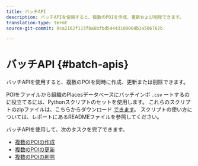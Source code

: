 ```yaml
---
title: バッチAPI
description: バッチAPIを使用すると、複数のPOIを作成、更新および削除できます。
translation-type: tm+mt
source-git-commit: 0ca2162f113fba6bfbd54443109068b1a506762b

---
```



# バッチAPI {#batch-apis}

バッチAPIを使用すると、複数のPOIを同時に作成、更新または削除できます。

POIをファイルから組織のPlacesデータベースにバッチインポ `.csv` ートするのに役立てるには、Pythonスクリプトのセットを使用します。 これらのスクリプトのzipファイルは、こちらからダウンロード [できます](https://github.com/adobe/places-scripts)。 スクリプトの使い方については、レポートにあるREADMEファイルを参照してください。

バッチAPIを使用して、次のタスクを完了できます。

* [複数のPOIの作成](/help/web-service-api/api-usage/manage-pois/batch-apis/create-multiple-pois.md)
* [複数のPOIの更新](/help/web-service-api/api-usage/manage-pois/batch-apis/update-multiple-pois.md)
* [複数のPOIの削除](/help/web-service-api/api-usage/manage-pois/batch-apis/delete-multiple-pois.md)

